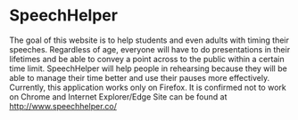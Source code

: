 # SpeechHelper
The goal of this website is to help students and even adults with timing their speeches.
Regardless of age, everyone will have to do presentations in their lifetimes and be able to convey a point across to the public within a certain time limit.
SpeechHelper will help people in rehearsing because they will be able to manage their time better and use their pauses more effectively.
Currently, this application works only on Firefox. It is confirmed not to work on Chrome and Internet Explorer/Edge
Site can be found at http://www.speechhelper.co/
